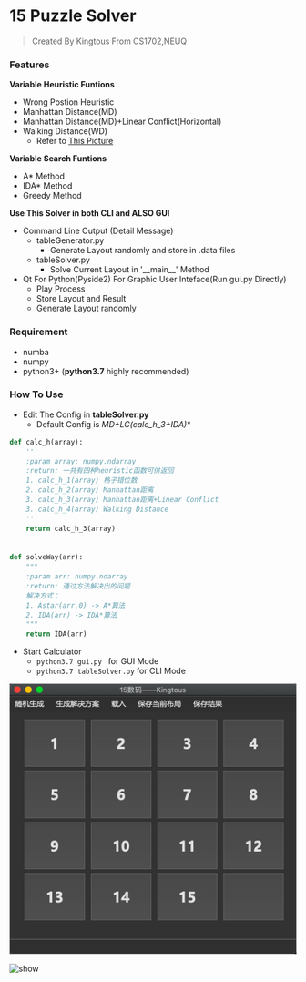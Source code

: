 # 15 Puzzle Solver

> Created By Kingtous From CS1702,NEUQ

### Features

**Variable Heuristic Funtions**

- Wrong Postion Heuristic
- Manhattan Distance(MD)
- Manhattan Distance(MD)+Linear Conflict(Horizontal)
- Walking Distance(WD)
  - Refer to [This Picture](http://www.ic-net.or.jp/home/takaken/e/15pz/wd.gif)

**Variable Search Funtions**

- A* Method
- IDA* Method
- Greedy Method

**Use This Solver in both CLI and ALSO GUI**

- Command Line Output (Detail Message)
  - tableGenerator.py
    - Generate Layout randomly and store in .data files
  - tableSolver.py
    - Solve Current Layout in \'\_\_main\_\_\' Method
- Qt For Python(Pyside2) For Graphic User Inteface(Run gui.py Directly)
  - Play Process
  - Store Layout and Result
  - Generate Layout randomly



### Requirement

- numba
- numpy
- python3+ (**python3.7** highly recommended)



### How To Use

- Edit The Config in **tableSolver.py**
  - Default Config is **MD+LC(calc_h_3+IDA*)**

```python
def calc_h(array):
    '''
    :param array: numpy.ndarray
    :return: 一共有四种heuristic函数可供返回
    1. calc_h_1(array) 格子错位数
    2. calc_h_2(array) Manhattan距离
    3. calc_h_3(array) Manhattan距离+Linear Conflict
    3. calc_h_4(array) Walking Distance
    '''
    return calc_h_3(array)


def solveWay(arr):
    """
    :param arr: numpy.ndarray
    :return: 通过方法解决出的问题
    解决方式：
    1. Astar(arr,0) -> A*算法
    2. IDA(arr) -> IDA*算法
    """
    return IDA(arr)
```

- Start Calculator
  - ```python3.7 gui.py ``` for GUI Mode
  - ```python3.7 tableSolver.py``` for CLI Mode 

![image-20190603232005034](assets/image-20190603232005034-9575205.png)

![show](assets/show.gif)